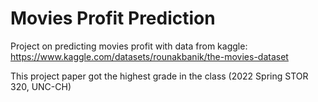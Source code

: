 # Movies Profit Prediction

Project on predicting movies profit with data from kaggle: https://www.kaggle.com/datasets/rounakbanik/the-movies-dataset

This project paper got the highest grade in the class (2022 Spring STOR 320, UNC-CH)
